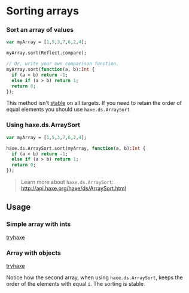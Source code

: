 [tags]: / "array"

# Sorting arrays

### Sort an array of values

```haxe
var myArray = [1,5,3,7,6,2,4];

myArray.sort(Reflect.compare);

// Or, write your own comparison function.
myArray.sort(function(a, b):Int {
  if (a < b) return -1;
  else if (a > b) return 1;
  return 0;
});
```
This method isn't [stable](https://en.wikipedia.org/wiki/Sorting_algorithm#Stability) on all targets. If you need to retain the order of equal elements you should use `haxe.ds.ArraySort`

###  Using haxe.ds.ArraySort

```haxe
var myArray = [1,5,3,7,6,2,4];

haxe.ds.ArraySort.sort(myArray, function(a, b):Int {
  if (a < b) return -1;
  else if (a > b) return 1;
  return 0;
});
```
> Learn more about `haxe.ds.ArraySort`: <http://api.haxe.org/haxe/ds/ArraySort.html>


## Usage

### Simple array with ints
[tryhaxe](http://try.haxe.org/embed/D7880)
  
### Array with objects
[tryhaxe](http://try.haxe.org/embed/76f24)

Notice how the second array, when using `haxe.ds.ArraySort`, keeps the order of the elements with equal `i`. The sorting is stable.


